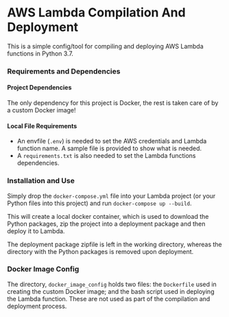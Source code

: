# AWS Lambda Compilation And Deployment

This is a simple config/tool for compiling and deploying AWS Lambda functions in Python 3.7.

### Requirements and Dependencies

#### Project Dependencies
 
The only dependency for this project is Docker, the rest is taken care of by a custom Docker image!
 
#### Local File Requirements
 
- An envfile (`.env`) is needed to set the AWS credentials and Lambda function name. A sample file is provided to show what is needed. 
- A `requirements.txt` is also needed to set the Lambda functions dependencies.

### Installation and Use

Simply drop the `docker-compose.yml` file into your Lambda project (or your Python files into this project) and run `docker-compose up --build`.

This will create a local docker container, which is used to download the Python packages, zip the project into a deployment package and then deploy it to Lambda.

The deployment package zipfile is left in the working directory, whereas the directory with the Python packages is removed upon deployment.

### Docker Image Config

The directory, `docker_image_config` holds two files: the `Dockerfile` used in creating the custom Docker image; and the bash script used in deploying the Lambda function. These are not used as part of the compilation and deployment process.
